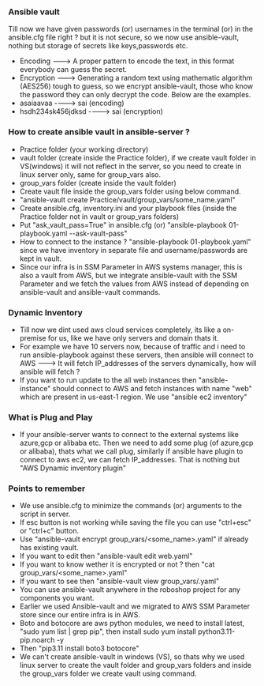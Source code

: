 ### Ansible vault
Till now we have given passwords (or) usernames in the terminal (or) in the ansible.cfg file right ? but it is not secure, so we now use ansible-vault, nothing but storage of secrets like keys,passwords etc.
- Encoding ---> A proper pattern to encode the text, in this format everybody can guess the secret.
- Encryption ---> Generating a random text using mathematic algorithm (AES256) tough to guess, so we encrypt
  ansible-vault, those who know the password they can only decrypt the code. Below are the examples.
- asaiaavaa ----> sai (encoding)
- hsdh234sk456jdksd ----> sai (encryption)

### How to create ansible vault in ansible-server ?
- Practice folder (your working directory)
- vault folder (create inside the Practice folder), if we create vault folder in VS(windows) it will not
  reflect in the server, so you need to create in linux server only, same for group_vars also.
- group_vars folder (create inside the vault folder)
- Create vault file inside the group_vars folder using below command.
- "ansible-vault create Practice/vault/group_vars/some_name.yaml"
- Create ansible.cfg, inventory.ini and your playbook files (inside the Practice folder not in vault or
  group_vars folders)
- Put "ask_vault_pass=True" in ansible.cfg (or) "ansible-playbook 01-playbook.yaml --ask-vault-pass"
- How to connect to the instance ? "ansible-playbook 01-playbook.yaml" since we have inventory in
  separate file and username/passwords are kept in vault.
- Since our infra is in SSM Parameter in AWS systems manager, this is also a vault from AWS, but we integrate
  ansible-vault with the SSM Parameter and we fetch the values from AWS instead of depending on ansible-vault
  and ansible-vault commands.

### Dynamic Inventory
- Till now we dint used aws cloud services completely, its like a on-premise for us, like we have only servers
  and domain thats it.
- For example we have 10 servers now, because of traffic and i need to run ansible-playbook against these
  servers, then ansible will connect to AWS ---> It will fetch IP_addresses of the servers dynamically, how
  will ansible will fetch ?
- If you want to run update to the all web instances then "ansible-instance" should connect to AWS and fetch
  instances with name "web" which are present in us-east-1 region. We use "ansible ec2 inventory"

### What is Plug and Play
- If your ansible-server wants to connect to the external systems like azure,gcp or alibaba etc. Then we need
  to add some plug (of azure,gcp or alibaba), thats what we call plug, similarly if ansible have plugin
  to connect to aws ec2, we can fetch IP_addresses. That is nothing but "AWS Dynamic inventory plugin"

### Points to remember
- We use ansible.cfg to minimize the commands (or) arguments to the script in server.
- If esc button is not working while saving the file you can use "ctrl+esc" or "ctrl+c" button.
- Use "ansible-vault encrypt group_vars/<some_name>.yaml" if already has existing vault.
- If you want to edit then "ansible-vault edit web.yaml"
- If you want to know wether it is encrypted or not ? then "cat group_vars/<some_name>.yaml"
- If you want to see then "ansible-vault view group_vars/<some-name>.yaml"
- You can use ansible-vault anywhere in the roboshop project for any components you want.
- Earlier we used Ansible-vault and we migrated to AWS SSM Parameter store since our entire infra is in AWS.
- Boto and botocore are aws python modules, we need to install latest, "sudo yum list | grep pip", then install
  sudo yum install python3.11-pip.noarch -y
- Then "pip3.11 install boto3 botocore"
- We can't create ansible-vault in windows (VS), so thats why we used linux server to create the vault folder
  and group_vars folders and inside the group_vars folder we create vault using command.
